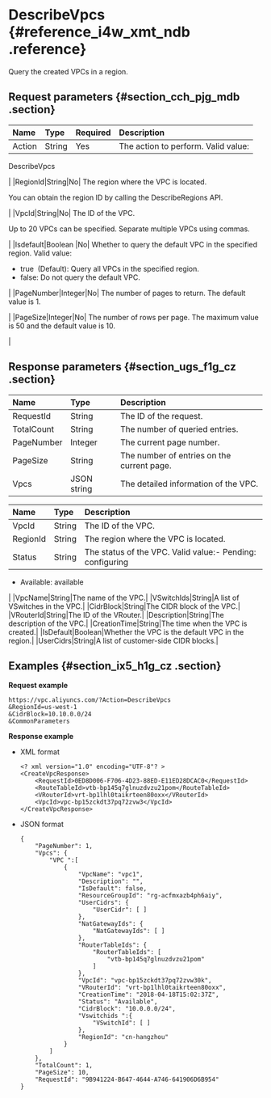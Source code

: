 # DescribeVpcs {#reference_i4w_xmt_ndb .reference}

Query the created VPCs in a region.

## Request parameters {#section_cch_pjg_mdb .section}

|Name|Type|Required|Description|
|:---|:---|:-------|:----------|
|Action|String|Yes| The action to perform. Valid value:

 DescribeVpcs

 |
|RegionId|String|No| The region where the VPC is located.

 You can obtain the region ID by calling the DescribeRegions API.

 |
|VpcId|String|No| The ID of the VPC.

 Up to 20 VPCs can be specified. Separate multiple VPCs using commas.

 |
|Isdefault|Boolean |No| Whether to query the default VPC in the specified region. Valid value:

 -   true  \(Default\): Query all VPCs in the specified region.
-   false: Do not query the default VPC.

 |
|PageNumber|Integer|No| The number of pages to return. The default value is 1.

 |
|PageSize|Integer|No| The number of rows per page. The maximum value is 50 and the default value is 10.

 |

## Response parameters {#section_ugs_f1g_cz .section}

|Name|Type|Description|
|:---|:---|:----------|
|RequestId|String|The ID of the request.|
|TotalCount|String|The number of queried entries.|
|PageNumber|Integer|The current page number.|
|PageSize|String|The number of entries on the current page.|
|Vpcs|JSON string|The detailed information of the VPC.|

|Name|Type|Description|
|:---|:---|:----------|
|VpcId|String|The ID of the VPC.|
|RegionId|String|The region where the VPC is located.|
|Status|String|The status of the VPC. Valid value:-   Pending: configuring
-   Available: available

|
|VpcName|String|The name of the VPC.|
|VSwitchIds|String|A list of VSwitches in the VPC.|
|CidrBlock|String|The CIDR block of the VPC.|
|VRouterId|String|The ID of the VRouter.|
|Description|String|The description of the VPC.|
|CreationTime|String|The time when the VPC is created.|
|IsDefault|Boolean|Whether the VPC is the default VPC in the region.|
|UserCidrs|String|A list of customer-side CIDR blocks.|

## Examples {#section_ix5_h1g_cz .section}

**Request example**

``` {#createVPCpub}
https://vpc.aliyuncs.com/?Action=DescribeVpcs
&RegionId=us-west-1
&CidrBlock=10.10.0.0/24
&CommonParameters
```

**Response example**

-   XML format

    ```
    <? xml version="1.0" encoding="UTF-8"? >
    <CreateVpcResponse>
        <RequestId>0ED8D006-F706-4D23-88ED-E11ED28DCAC0</RequestId>
        <RouteTableId>vtb-bp145q7glnuzdvzu21pom</RouteTableId>
        <VRouterId>vrt-bp1lhl0taikrteen80oxx</VRouterId>
        <VpcId>vpc-bp15zckdt37pq72zvw3</VpcId>
    </CreateVpcResponse>
    ```

-   JSON format

    ```
    {
        "PageNumber": 1, 
        "Vpcs": {
            "VPC ":[
                {
                    "VpcName": "vpc1", 
                    "Description": "", 
                    "IsDefault": false, 
                    "ResourceGroupId": "rg-acfmxazb4ph6aiy", 
                    "UserCidrs": {
                        "UserCidr": [ ]
                    }, 
                    "NatGatewayIds": {
                        "NatGatewayIds": [ ]
                    }, 
                    "RouterTableIds": {
                        "RouterTableIds": [
                            "vtb-bp145q7glnuzdvzu21pom"
                        ]
                    }, 
                    "VpcId": "vpc-bp15zckdt37pq72zvw30k", 
                    "VRouterId": "vrt-bp1lhl0taikrteen80oxx", 
                    "CreationTime": "2018-04-18T15:02:37Z", 
                    "Status": "Available", 
                    "CidrBlock": "10.0.0.0/24", 
                    "Vswitchids ":{
                        "VSwitchId": [ ]
                    }, 
                    "RegionId": "cn-hangzhou"
                }
            ]
        }, 
        "TotalCount": 1, 
        "PageSize": 10, 
        "RequestId": "9B941224-B647-4644-A746-641906D6B954"
    }
    ```


